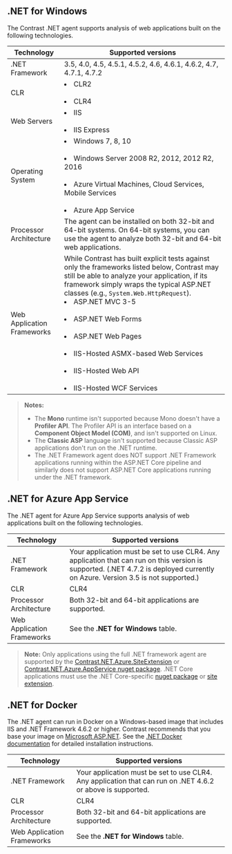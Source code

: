 <!--
title: "Contrast .NET Agent Supported Technology"
description: "Contrast .NET agent supported technology"
tags: "installation agent .NET windows azure supported technology"
-->

## .NET for Windows

The Contrast .NET agent supports analysis of web applications built on the following technologies.

| Technology                 | Supported versions                       |
| -------------------------- | ---------------------------------------- |
| .NET Framework             | 3.5, 4.0, 4.5, 4.5.1, 4.5.2, 4.6, 4.6.1, 4.6.2, 4.7, 4.7.1, 4.7.2 |
| CLR                        | <li>CLR2</li> <br/> <li>CLR4</li>                       |
| Web Servers                | <li>IIS</li> <br/> <li>IIS Express</li>                 |
| Operating System           | <li>Windows 7, 8, 10</li><br/> <li>Windows Server 2008 R2, 2012, 2012 R2, 2016</li><br/><li>Azure Virtual Machines, Cloud Services, Mobile Services</li><br/><li> Azure App Service </li> |
| Processor Architecture     | The agent can be installed on both 32-bit and 64-bit systems. On 64-bit systems, you can use the agent to analyze both 32-bit and 64-bit web applications. |
| Web Application Frameworks | While Contrast has built explicit tests against only the frameworks listed below, Contrast may still be able to analyze your application, if its framework simply wraps the typical ASP.NET classes (e.g., `System.Web.HttpRequest`). <br> <li>ASP.NET MVC 3-5</li>  <br/> <li>ASP.NET Web Forms</li><br /> <li>ASP.NET Web Pages</li><br /> <li>IIS-Hosted ASMX-based Web Services</li><br /><li>IIS-Hosted Web API</li><br /><li>IIS-Hosted WCF Services</li> |

>**Notes:**
> * The **Mono** runtime isn't supported because Mono doesn't have a **Profiler API**. The Profiler API is an interface based on a **Component Object Model (COM)**, and isn't supported on Linux.
> * The **Classic ASP** language isn't supported because Classic ASP applications don't run on the .NET runtime.
> * The .NET Framework agent does NOT support .NET Framework applications running within the ASP.NET Core pipeline and similarly does not support ASP.NET Core applications running under the .NET framework.

## .NET for Azure App Service

The .NET agent for Azure App Service supports analysis of web applications built on the following technologies.

| Technology                 | Supported versions                       |
| -------------------------- | ---------------------------------------- |
| .NET Framework             | Your application must be set to use CLR4. Any application that can run on this version is supported. (.NET 4.7.2 is deployed currently on Azure. Version 3.5 is not supported.)  |
| CLR                        | CLR4                       |
| Processor Architecture     | Both 32-bit and 64-bit applications are supported. |
| Web Application Frameworks | See the **.NET for Windows** table. |

> **Note:** Only applications using the full .NET framework agent are supported by the [Contrast.NET.Azure.SiteExtension](https://www.nuget.org/packages/Contrast.NET.Azure.SiteExtension/) or [Contrast.NET.Azure.AppService nuget package](https://www.nuget.org/packages/Contrast.NET.Azure.AppService/). .NET Core applications must use the .NET Core-specific [nuget package](https://www.nuget.org/packages/Contrast.SensorsNetCore/) or [site extension](https://www.nuget.org/packages/Contrast.NetCore.Azure.SiteExtension/).

## .NET for Docker

The .NET agent can run in Docker on a Windows-based image that includes IIS and .NET Framework 4.6.2 or higher. Contrast recommends that you base your image on [Microsoft ASP.NET](https://hub.docker.com/_/microsoft-dotnet-framework-aspnet). See the [.NET Docker documentation](installation-netinstall.html#net-docker) for detailed installation instructions.

| Technology                 | Supported versions                       |
| -------------------------- | ---------------------------------------- |
| .NET Framework             | Your application must be set to use CLR4. Any application that can run on .NET 4.6.2 or above is supported.   |
| CLR                        | CLR4                       |
| Processor Architecture     | Both 32-bit and 64-bit applications are supported. |
| Web Application Frameworks | See the **.NET for Windows** table. |


